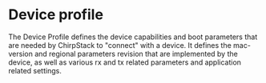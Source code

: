 # Device profile

The Device Profile defines the device capabilities and boot parameters that
are needed by ChirpStack to "connect" with a device. It defines the mac-version
and regional parameters revision that are implemented by the device, as well
as various rx and tx related parameters and application related settings.
